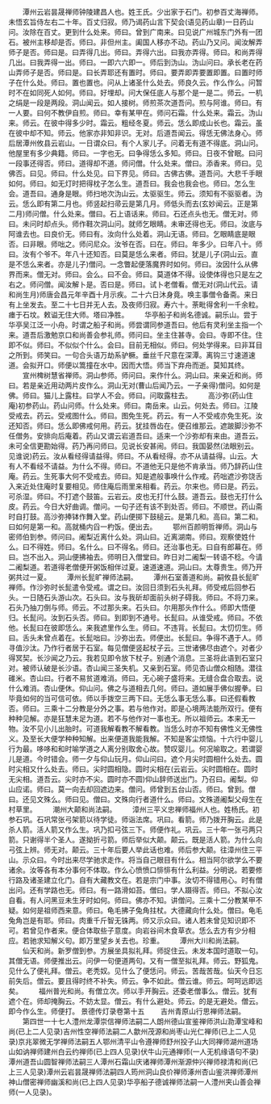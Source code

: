<!-- { "loadSidebar": true } -->
　　潭州云岩昙晟禅师钟陵建昌人也。姓王氏。少出家于石门。初参百丈海禅师。未悟玄旨侍左右二十年。百丈归寂。师乃谒药山言下契会(语见药山章)一日药山问。汝除在百丈。更到什么处来。师曰。曾到广南来。曰见说广州城东门外有一团石。被州主移却是否。师曰。非但州主。阖国人移亦不动。药山乃又问。闻汝解弄师子是否。师曰是。曰弄得几出。师曰。弄得六出。曰我亦弄得。师曰。和尚弄得几出。曰我弄得一出。师曰。一即六六即一。师后到沩山。沩山问曰。承长老在药山弄师子是否。师曰是。曰长弄耶还有置时。师曰。要弄即弄要置即置。曰置时师子在什么处。师曰。置也置也。问从上诸圣什么处去。师良久云。作么作么。问暂时不在如同死人如何。师曰。好埋却。问大保任底人与那个是一是二。师云。一机之绢是一段是两段。洞山闻云。如人接树。师煎茶次道吾问。煎与阿谁。师曰。有一人要。曰何不教伊自煎。师曰。幸有某甲在。师问石霜。什么处来。霜云。沩山来。师云。在彼中得多少时。霜云。粗经冬夏。师云。恁么即成山长也。霜云。虽在彼中却不知。师云。他家亦非知非识。无对。后道吾闻云。得恁无佛法身心。师后居潭州攸县云岩山。一日谓众曰。有个人家儿子。问着无有道不得底。洞山问。他屋里有多少典籍。师曰。一字也无。曰争得恁么多知。师曰。日夜不曾眠。曰问一段事还得否。师曰。道得却不道。师问僧。什么处来。僧曰。添香来。师曰。见佛否。曰见。师曰。什么处见。曰下界见。师曰。古佛古佛。道吾问。大悲千手眼如何。师曰。如无灯时把得枕子怎么生。道吾曰。我会也我会也。师曰。怎么生会。道吾曰。通身是眼。师扫地次沩山云。太驱驱生。师云。须知有不驱驱者。沩云。恁么即有第二月也。师竖起扫帚云是第几月。师低头而去(玄妙闻云。正是第二月)师问僧。什么处来。僧曰。石上语话来。师曰。石还点头也无。僧无对。师曰。未问时却点头。师作鞋次洞山问。就师乞眼睛。未审还得也无。师曰。汝底与阿谁去也。曰良价无。师曰有。汝向什么处着。洞山无语。师曰。乞眼睛底是眼否。曰非眼。师咄之。师问尼众。汝爷在否。曰在。师曰。年多少。曰年八十。师曰。汝有个爷不。年八十还知否。曰莫是恁么来者。师曰。犹是儿子(洞山云。直是不恁么来者。亦是儿子)僧问。一念瞥起便落魔界时如何。师曰。汝因什么从佛界而来。僧无对。师曰。会么。曰不会。师曰。莫道体不得。设使体得也只是左之右之。师问僧。闻汝解卜是。否曰是。师曰。试卜老僧看。僧无对(洞山代云。请和尚生月)师唐会昌元年辛酉十月示疾。二十六日沐身竟。唤主事僧令备斋。来日有上坐发去。至二十七日并无人去。及夜师归寂。寿六十。荼毗得舍利一千余粒。瘗于石坟。敕谥无住大师。塔曰净胜。
　　华亭船子和尚名德诚。嗣乐山。尝于华亭吴江泛一小舟。时谓之船子和尚。师尝谓同参道吾曰。他后有灵利坐主指一个来。道吾后激勉京口和尚善会参礼师。师问曰。坐主住甚寺。会曰。寺即不住。住即不似。师曰。不似似个什么。会曰。目前无相似。师曰。何处学得来。曰非耳目之所到。师笑曰。一句合头语万劫系驴橛。垂丝千尺意在深潭。离钩三寸速道速道。会拟开口。师便以篙撞在水中。因而大悟。师当下弃舟而逝。莫知其终。
　　宣州椑树慧省禅师。洞山参师。师问曰。来作什么。洞山曰。来亲近和尚。师曰。若是亲近用动两片皮作么。洞山无对(曹山后闻乃云。一子亲得)僧问。如何是佛。师曰。猫儿上露柱。曰学人不会。师曰。问取露柱去。
　　高沙弥(药山住庵)初参药山。药山问师。什么处来。师曰。南岳来。山云。何处去。师曰。江陵受戒去。药云。受戒图什么。师曰。图免生死。药云。有一人不受戒亦免生死。汝还知否。师曰。恁么即佛戒何用。药云。犹挂唇齿在。便召维那云。遮跛脚沙弥不任僧务。安排向后庵着。药山又谓云岩道吾曰。适来一个沙弥却有来由。道吾云。未可全信更勘始得。药乃再问师曰。见说长安甚闹。师曰。我国晏然(法眼别云。见谁说)药云。汝从看经得请益得。师曰。不从看经得。亦不从请益得。山云。大有人不看经不请益。为什么不得。师曰。不道他无只是他不肯承当。师乃辞药山住庵。药云。生死事大何不受戒去。师曰。知是遮般事唤什么作戒。药咄遮沙弥饶舌入来近处住庵时复要相见。师住庵后雨里来相看。药云。尔来也。师曰是。药云。可杀湿。师曰。不打遮个鼓笛。云岩云。皮也无打什么鼓。道吾云。鼓也无打什么皮。药云。今日大好曲调。僧问。一句子还有该不到处否。师曰。不顺世。药山斋时自打鼓。高沙弥捧钵作舞入堂。药山便掷下鼓槌云。是第几和。高曰。第二和。曰如何是第一和。高就桶内舀一杓饭。便出去。
　　鄂州百颜明哲禅师。洞山与密师伯到参。师问曰。阇梨近离什么处。洞山曰。近离湖南。师曰。观察使姓什么。曰不得姓。师曰。名什么。曰不得名。师曰。还治事也无。曰自有郎幕在。师曰。岂不出入。洞山便拂袖去。师明日入僧堂曰。昨日对二阇梨一转语不稔。今请二阇梨道。若道得老僧便开粥饭相伴过夏。速道速道。洞山曰。太尊贵生。师乃开粥共过一夏。
　　潭州长髭旷禅师法嗣。
　　潭州石室善道和尚。嗣攸县长髭旷禅师。作沙弥时长髭遣令受戒。谓之曰。汝回日须到石头礼拜。师受戒后回参石头。一日随石头游山次。石头曰。汝与我斫却面前头树子碍我。师曰。不将刀来。石头乃抽刀倒与师。师云。不过那头来。石头曰。尔用那头作什么。师即大悟便归。长髭问。汝到石头否。师曰。到即到不通号。长髭曰。从谁受戒。师曰。不依他。长髭曰在彼即恁么。来我遮里作么生。师曰。不违背。长髭曰。太忉忉生。师曰。舌头未曾点着在。长髭咄曰。沙弥出去。师便出。长髭曰。争得不遇于人。师寻值沙汰。乃作行者居于石室。每见僧便竖起杖子云。三世诸佛尽由遮个。对者少得冥契。长沙闻之乃云。我若见即令放下杖子。别通个消息。三圣将此语到石室只对。被师认破是长沙语。杏山闻三圣失机。又亲到石室。师见杏山僧众相随。潜往碓米。杏山曰。行者不易贫道难消。师曰。无心碗子盛将来。无缝合盘合取去。说什么难消。杏山便休。仰山问。佛之与道相去几何。师曰。道如展手佛似握拳。曰毕竟如何的当可信可依。师以手拨空三两下曰。无恁么事无恁么事。曰还假看教否。师曰。三乘十二分教是分外之事。若与他作对。即是心境两法能所双行。便有种种见解。亦是狂慧未足为道。若不与他作对一事也无。所以祖师云。本来无一物。汝不见小儿出胎时。可道我解看教不解看教。当恁么时亦不知有佛性义无佛性义。及至长大便学种种知解。出来便道我能我解。不知是客尘烦恼。十六行中婴儿行为最。哆哆和和时喻学道之人离分别取舍心故。赞叹婴儿。何况喻取之。若谓婴儿是道。今时错会。师一夕与仰山玩月。仰山问曰。遮个月尖时圆相什么处去。圆时尖相又什么处去。师曰。尖时圆相隐。圆时尖相在(云岩云。尖时圆相在。圆时无尖相。道吾云。尖时亦不尖。圆时亦不圆)仰山辞师送出门。乃召曰。阇梨。仰山应诺。师曰。莫一向去却回遮边来。僧问。师曾到五台山否。师曰。曾到。僧曰。还见文殊么。师曰见。僧曰。文殊向行者道什么。师曰。文殊道阇梨父母生在村草里。
　　潮州大颠和尚法嗣。
　　漳州三平义忠禅师福州人也。姓杨氏。初参石巩。石巩常张弓架箭以待学徒。师诣法席。巩曰。看箭。师乃拨开胸云。此是杀人箭。活人箭又作么生。巩乃扣弓弦三下。师便作礼。巩云。三十年一张弓两只箭。只谢得半个圣人。遂拗折弓箭。师后举似大颠。颠云。既是活人箭。为什么向弓弦上辨。师无对。颠云。三十年后要人举此话也难。师后参大颠。往漳州住三平山。示众曰。今时出来尽学驰求走作。将当自己眼目有什么。相当阿尔欲学么不要诸余。汝等各有本分事何不体取。作么心愤愤口悱悱有什么利益。分明说。若要修行路及诸圣建立化门。自有大藏教文在。若是宗门中事。汝切不得错用心。时有僧出问。还有学路也无。师曰。有一路滑如苔。僧曰。学人蹑得否。师曰。不拟心汝自看。有人问黑豆未生牙时如何。师曰。佛亦不知。讲僧问。三乘十二分教某甲不疑。如何是祖师西来意。师曰。龟毛拂子兔角拄杖。大德藏向什么处。僧曰。龟毛兔角岂是有耶。师曰。肉重千斤智无铢两。师又示众曰。诸人若未曾见知识即不可。若曾见作者来。便合体取些子意度。向岩谷间木食草衣。恁么去方有少分相应。若驰求知解义句。即万里望乡关去也。珍重。
　　潭州大川和尚法嗣。
　　仙天和尚。新罗僧到参。方展坐具拟礼拜。师捉住云。未发本国时道取一句。其僧无语。师便推出云。问伊一句便道两句。又有一僧至拟礼拜。师云。野狐鬼。见什么了便礼拜。僧云。老秃奴。见什么了便恁问。师云。苦哉苦哉。仙天今日忘前失后。僧云。要且得时终不补失。师云。争不如此。僧云谁。师云。呵呵远即远矣。
　　福州普光和尚。有僧立次。师以手开胸云。还委老僧事么。僧云。犹有遮个在。师却掩胸云。不妨太显。僧云。有什么避处。师云。的是无避处。僧云。即今作么生。师便打。
景德传灯录卷第十五
　　吉州青原山行思禅师法嗣。
　　第四世一十七人澧州龙潭崇信禅师法嗣二人朗州德山宣鉴禅师洪山泐潭宝峰和尚(已上二人见录)吉州性空禅师法嗣二人歙州茂源和尚枣山光仁禅师(已上二人见录)京兆翠微无学禅师法嗣五人鄂州清平山令遵禅师舒州投子山大同禅师湖州道场山如讷禅师建州白云约禅师(已上四人见录)伏牛山元通禅师(一人无机缘语句不录)潭州道吾山圆智禅师法嗣三人潭州石霜山庆诸禅师潭州渐源仲兴禅师禄清和尚(已上三人见录)潭州云岩昙晟禅师法嗣四人筠州洞山良价禅师涿州杏山鉴洪禅师潭州神山僧密禅师幽溪和尚(已上四人见录)华亭船子德诚禅师法嗣一人澧州夹山善会禅师(一人见录)。

